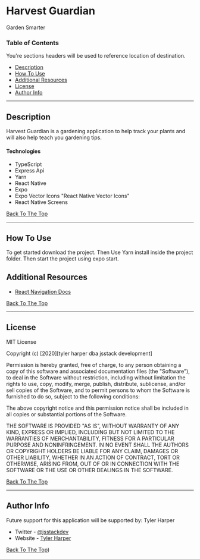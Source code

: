 # Harvest Guardian

Garden Smarter

### Table of Contents

You're sections headers will be used to reference location of destination.

- [Description](#description)
- [How To Use](#how-to-use)
- [Additional Resources](#additional-resources)
- [License](#license)
- [Author Info](#author-info)

---

## Description

Harvest Guardian is a gardening application to help track your plants and will
also help teach you gardening tips.

#### Technologies

- TypeScript
- Express Api
- Yarn
- React Native
- Expo
- Expo Vector Icons "React Native Vector Icons"
- React Native Screens

[Back To The Top](#table-of-contents)

---

## How To Use

To get started download the project. Then Use Yarn install inside the project
folder. Then start the project using expo start.

## Additional Resources

- [React Navigation Docs](https://reactnavigation.org/)

[Back To The Top](#table-of-contents)

---

## License

MIT License

Copyright (c) [2020][tyler harper dba jsstack development]

Permission is hereby granted, free of charge, to any person obtaining a copy of
this software and associated documentation files (the "Software"), to deal in
the Software without restriction, including without limitation the rights to
use, copy, modify, merge, publish, distribute, sublicense, and/or sell copies of
the Software, and to permit persons to whom the Software is furnished to do so,
subject to the following conditions:

The above copyright notice and this permission notice shall be included in all
copies or substantial portions of the Software.

THE SOFTWARE IS PROVIDED "AS IS", WITHOUT WARRANTY OF ANY KIND, EXPRESS OR
IMPLIED, INCLUDING BUT NOT LIMITED TO THE WARRANTIES OF MERCHANTABILITY, FITNESS
FOR A PARTICULAR PURPOSE AND NONINFRINGEMENT. IN NO EVENT SHALL THE AUTHORS OR
COPYRIGHT HOLDERS BE LIABLE FOR ANY CLAIM, DAMAGES OR OTHER LIABILITY, WHETHER
IN AN ACTION OF CONTRACT, TORT OR OTHERWISE, ARISING FROM, OUT OF OR IN
CONNECTION WITH THE SOFTWARE OR THE USE OR OTHER DEALINGS IN THE SOFTWARE.

[Back To The Top](#table-of-contents)

---

## Author Info

Future support for this application will be supported by: Tyler Harper

- Twitter - [@jsstackdev](https://twitter.com/jsstackdev)
- Website - [Tyler Harper](https://resume.jsstack.dev)

[Back To The Top](#table-of-contents))
